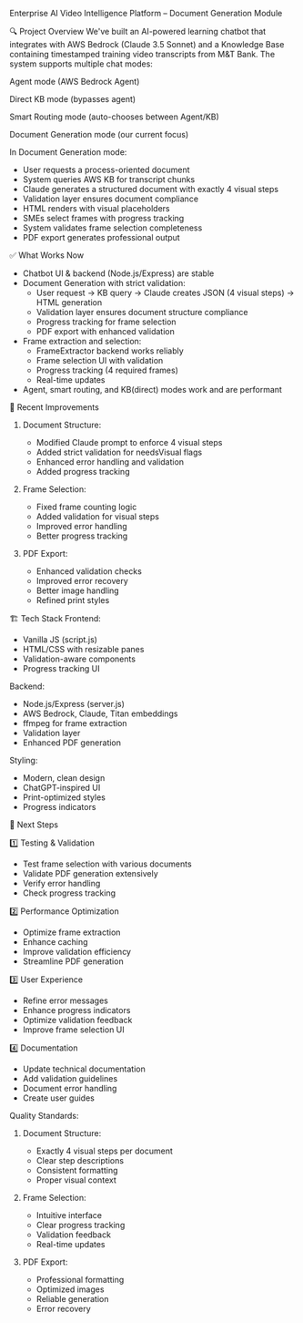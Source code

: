 Enterprise AI Video Intelligence Platform – Document Generation Module

🔍 Project Overview
We've built an AI-powered learning chatbot that integrates with AWS Bedrock (Claude 3.5 Sonnet) and a Knowledge Base containing timestamped training video transcripts from M&T Bank.
The system supports multiple chat modes:

Agent mode (AWS Bedrock Agent)

Direct KB mode (bypasses agent)

Smart Routing mode (auto-chooses between Agent/KB)

Document Generation mode (our current focus)

In Document Generation mode:
- User requests a process-oriented document
- System queries AWS KB for transcript chunks
- Claude generates a structured document with exactly 4 visual steps
- Validation layer ensures document compliance
- HTML renders with visual placeholders
- SMEs select frames with progress tracking
- System validates frame selection completeness
- PDF export generates professional output

✅ What Works Now
- Chatbot UI & backend (Node.js/Express) are stable
- Document Generation with strict validation:
  - User request → KB query → Claude creates JSON (4 visual steps) → HTML generation
  - Validation layer ensures document structure compliance
  - Progress tracking for frame selection
  - PDF export with enhanced validation
- Frame extraction and selection:
  - FrameExtractor backend works reliably
  - Frame selection UI with validation
  - Progress tracking (4 required frames)
  - Real-time updates
- Agent, smart routing, and KB(direct) modes work and are performant

🔄 Recent Improvements
1. Document Structure:
   - Modified Claude prompt to enforce 4 visual steps
   - Added strict validation for needsVisual flags
   - Enhanced error handling and validation
   - Added progress tracking

2. Frame Selection:
   - Fixed frame counting logic
   - Added validation for visual steps
   - Improved error handling
   - Better progress tracking

3. PDF Export:
   - Enhanced validation checks
   - Improved error recovery
   - Better image handling
   - Refined print styles

🏗 Tech Stack
Frontend:
- Vanilla JS (script.js)
- HTML/CSS with resizable panes
- Validation-aware components
- Progress tracking UI

Backend:
- Node.js/Express (server.js)
- AWS Bedrock, Claude, Titan embeddings
- ffmpeg for frame extraction
- Validation layer
- Enhanced PDF generation

Styling:
- Modern, clean design
- ChatGPT-inspired UI
- Print-optimized styles
- Progress indicators

🎯 Next Steps

1️⃣ Testing & Validation
- Test frame selection with various documents
- Validate PDF generation extensively
- Verify error handling
- Check progress tracking

2️⃣ Performance Optimization
- Optimize frame extraction
- Enhance caching
- Improve validation efficiency
- Streamline PDF generation

3️⃣ User Experience
- Refine error messages
- Enhance progress indicators
- Optimize validation feedback
- Improve frame selection UI

4️⃣ Documentation
- Update technical documentation
- Add validation guidelines
- Document error handling
- Create user guides

Quality Standards:
1. Document Structure:
   - Exactly 4 visual steps per document
   - Clear step descriptions
   - Consistent formatting
   - Proper visual context

2. Frame Selection:
   - Intuitive interface
   - Clear progress tracking
   - Validation feedback
   - Real-time updates

3. PDF Export:
   - Professional formatting
   - Optimized images
   - Reliable generation
   - Error recovery
